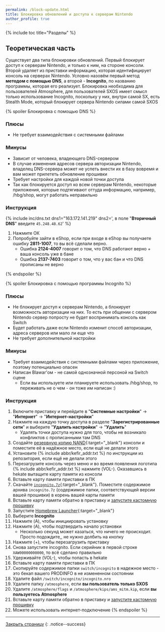 ```yaml
---
permalink: /block-update.html
title: Блокировка обновлений и доступа к серверам Nintendo
author_profile: true
---
```

{% include toc title="Разделы" %}

## Теоретическая часть 

Существует два типа блокировки обновлений. Первый блокирует доступ к серверам Nintendo, и только к ним, на стороне консоли. Второй удаляет из приставки информацию, которая идентифицирует консоль на серверах Nintendo. Условно назовём первый метод **методом с помощью DNS**, а второй - **Incognito**, по названию программы, которая его реализует. Блокировка необходима для пользователей Atmosphere, для пользователей SXOS имеет смысл только использование Incognito, поскольку у них, внутри самой SX, есть Stealth Mode, который блокирует сервера Nintendo силами самой SXOS

{% spoiler Блокировка с помощью DNS %}

### Плюсы

* Не требует взаимодействия с системными файлами

### Минусы

* Зависит от человека, владеющего DNS-сервером
* В случае изменения адресов сервера авторизации Nintendo, владелец DNS-сервера может не успеть внести их в базу вовремя и вам может прилететь обновление прошивки
* Требует настройки для каждой новой точки доступа
* Так как блокируется доступ ко всем серверам Nintendo, некоторые приложения, которые подтягивают оттуда информацию, например, /hbg/shop, могут работать неправильно 

### Инструкция

{% include inc/dns.txt dns1="163.172.141.219" dns2=', в поле "**Вторичный DNS**" введите `45.248.48.62`' %}
1. Нажмите ОК
1. Попробуйте зайти в eShop, если при входе в eShop вы получаете ошибку **2811-1007**, то вы всё сделали верно. 
	* Ошибка **2124-4007** говорит о том, что DNS работают верно + ваша консоль уже в бане
	* Ошибка **2137-7403** говорит о том, что у вас бан и что DNS прописаны не верно
	
{% endspoiler %}

{% spoiler Блокировка с помощью программы Incognito %}

### Плюсы

* Не блокирует доступ к серверам Nintendo, а блокирует возможность авторизации на них. То есть при общении с сервером Nintendo сервер попросту не будет воспринимать консоль как Switch 
* Будет работать даже если Nintendo изменит способ авторизации, адреса серверов или мало ли еще что 
* Не требует дополнительной настройки 

### Минусы

* Требует взаимодействия с системными файлами через приложение, поэтому потенциально опасен
* Написан Blawar'ом - не самой однозначной персоной на Switch сцене
	* Если вы используете или планируете использовать /hbg/shop, то переживать не о чем - он тоже им написан :)
	
### Инструкция

1. Включите приставку и перейдите в "**Системные настройки**" -> "**Интернет**" -> "**Интернет-настройки**"
1. Нажмите на каждую точку доступа в разделе "**Зарегистрированные сети**" и выберите "**Удалить настройки**" -> "**Удалить**"
	* Удалять точки доступа нужно для того, чтобы не возникало конфликтов с прописанными там DNS
1. Создайте [резервную копию NAND](backup-nand){:target="_blank"} консоли и поместите её в надёжное место, если ещё не делали этого
1. Установите {% include abbr/kefir_addr.txt %} по инструкции из репозитория, если ещё не делали этого
1. Перезагрузите консоль через меню и во время появления логотипа {% include abbr/kefir_addr.txt %} нажмите (VOL-). Оказавшись в hekate вытащите карту памяти из консоли 
1. Вставьте карту памяти приставки в ПК 
1. Скачайте [`incognito.7z`](files/incognito.7z){:target="_blank"}. Поместите содержимое архива `incognito.7z` (содержимое папки, соответствующей версии вашей прошивки) в корень вашей карты памяти
1. Вставьте карту памяти обратно в приставку и [запустите кастомную прошивку](cfw)
1. Запустите [Homebrew Launcher](hbl){:target="_blank"}
1. Выберите **Incognito**
1. Нажмите (A), чтобы инициировать установку 
1. Нажмите (A), чтобы подтвердить начало установки 
	* Несколько секунд может казаться, что ничего не происходит. Просто подождите,, не нужно долбить на кнопку 
1. Нажмите (+), чтобы перезагрузить приставку 
1. Снова запустите incognito. Если серийник в первой строке `XAW00000000000`, то всё сделано правильно
1. Удерживайте (VOL-), чтобы попасть в hekate
1. Вставьте карту памяти приставки в ПК 
1. Скопируйте содержимое папки `switch/incognito` в надежное место - это бекап вашего PRODINFO в не измененном состоянии
1. Удалите файл `/switch/incognito/incognito.nro`
1. Удалите папку `/atmosphere`, если **вы пользователь только SXOS**
1. Удалите `/atmosphere/flags` и `/atmosphere/kips/ams_mitm.kip`, если **вы пользуетесь Atmosphere**
1. Вставьте карту памяти обратно в приставку и [запустите кастомную прошивку](cfw)
1. Можете использовать интернет-подключение
{% endspoiler %}

___

[Закрыть страницу](javascript:window.close();)
{: .notice--success}